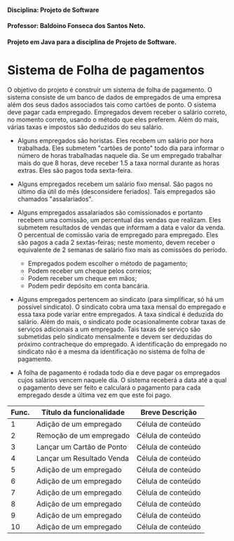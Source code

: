 #### Disciplina: Projeto de Software
#### Professor: Baldoino Fonseca dos Santos Neto.
#### Projeto em Java para a disciplina de Projeto de Software.

# Sistema de Folha de pagamentos
O objetivo do projeto é construir um sistema de folha de pagamento. O sistema consiste de um banco de dados de empregados de uma empresa além dos seus dados associados tais como cartões de ponto. O sistema deve pagar cada empregado. Empregados devem receber o salário correto, no momento correto, usando o método que eles preferem. Além do mais, várias taxas e impostos são deduzidos do seu salário.

* Alguns empregados são horistas. Eles recebem um salário por hora trabalhada. Eles submetem "cartões de ponto" todo dia para informar o número de horas trabalhadas naquele dia. Se um empregado trabalhar mais do que 8 horas, deve receber 1.5 a taxa normal durante as horas extras. Eles são pagos toda sexta-feira.

*  Alguns empregados recebem um salário fixo mensal. São pagos no último dia útil do mês (desconsidere feriados). Tais empregados são chamados "assalariados". 

* Alguns empregados assalariados são comissionados e portanto recebem uma comissão, um percentual das vendas que realizam. Eles submetem resultados de vendas que informam a data e valor da venda. O percentual de comissão varia de empregado para empregado. Eles são pagos a cada 2 sextas-feiras; neste momento, devem receber o equivalente de 2 semanas de salário fixo mais as comissões do período.

  * Empregados podem escolher o método de pagamento;
  * Podem receber um cheque pelos correios;
  * Podem receber um cheque em mãos;
  * Podem pedir depósito em conta bancária.
 
* Alguns empregados pertencem ao sindicato (para simplificar, só há um possível sindicato). O sindicato cobra uma taxa mensal do empregado e essa taxa pode variar entre empregados. A taxa sindical é deduzida do salário. Além do mais, o sindicato pode ocasionalmente cobrar taxas de serviços adicionais a um empregado. Tais taxas de serviço são submetidas pelo sindicato mensalmente e devem ser deduzidas do próximo contracheque do empregado. A identificação do empregado no sindicato não é a mesma da identificação no sistema de folha de pagamento.

* A folha de pagamento é rodada todo dia e deve pagar os empregados cujos salários vencem naquele dia. O sistema receberá a data até a qual o pagamento deve ser feito e calculará o pagamento para cada empregado desde a última vez em que este foi pago.

| Func. |  Título da funcionalidade    |   Breve Descrição  |
| ----- | ---------------------------  |  ----------------- |
|   1   |    Adição de um empregado    | Célula de conteúdo |
|   2   |    Remoção de um empregado   | Célula de conteúdo |
|   3   |  Lançar um Cartão de Ponto   | Célula de conteúdo |
|   4   | Lançar um Resultado Venda    | Célula de conteúdo |
|   5   |    Adição de um empregado    | Célula de conteúdo |
|   6   |    Adição de um empregado    | Célula de conteúdo |
|   7   |    Adição de um empregado   | Célula de conteúdo |
|   8   |    Adição de um empregado   | Célula de conteúdo |
|   9   |    Adição de um empregado   | Célula de conteúdo |
|  10   |    Adição de um empregado   | Célula de conteúdo |

